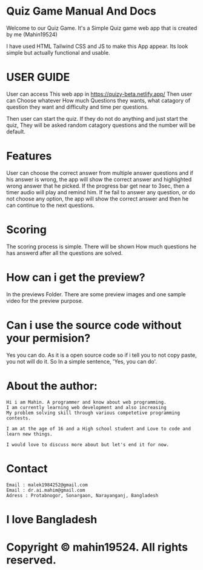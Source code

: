 # Quiz Game Manual And Docs

Welcome to our Quiz Game. It's a Simple Quiz game web app that is created by me (Mahin19524)

I have used HTML Tailwind CSS and JS to make this App appear. Its look simple but actually functional and usable.

# USER GUIDE

User can access This web app in https://quizy-beta.netlify.app/
Then user can Choose whatever How much Questions they wants, what catagory of question they want and difficulty and time per questions.

Then user can start the quiz. If they do not do anything and just start the quiz, They will be asked random catagory questions and the number will be default.

# Features

User can choose the correct answer from multiple answer questions and if his answer is wrong, the app will show the correct answer and highlighted wrong answer that he picked. If the progress bar get near to 3sec, then a timer audio will play and remind him. If he fail to answer any question, or do not choose any option, the app will show the correct answer and then he can continue to the next questions.

# Scoring

The scoring process is simple. There will be shown How much questions he has answerd after all the questions are solved.

# How can i get the preview?

In the previews Folder. There are some preview images and one sample video for the preview purpose.

# Can i use the source code without your permision?

Yes you can do. As it is a open source code so if i tell you to not copy paste, you not will do it. So In a simple sentence, 'Yes, you can do'.

# About the author:

    Hi i am Mahin. A programmer and know about web programming.
    I am currently learning web development and also increasing
    My problem solving skill through various competetive programming contests.

    I am at the age of 16 and a High school student and Love to code and learn new things.

    I would love to discuss more about but let's end it for now.

# Contact

    Email : malek1984252@gmail.com
    Email : dr.ai.mahim@gmail.com
    Adress : Protabnogor, Sonargaon, Narayanganj, Bangladesh

# I love Bangladesh

# Copyright © mahin19524. All rights reserved.
